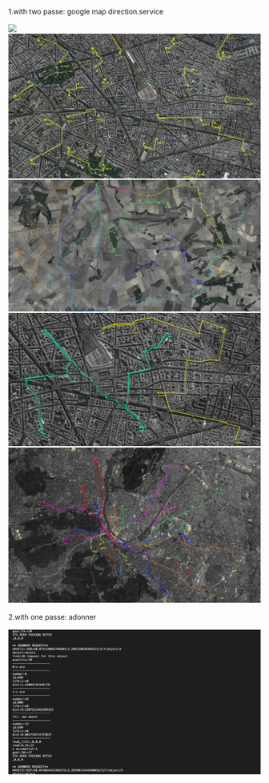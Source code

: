 1.with two passe: google map direction.service<br><br>
<img src="14.png">
<img src="15.png">
<img src="34.jpg">
<img src="23.jpg">
<img src="30.jpg"><br><br>
2.with one passe: adonner<br><br>
<img src="13.png">

